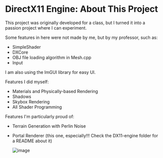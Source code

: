 # DirectX11 Engine: About This Project

This project was originally developed for a class, but I turned it into a passion project where I can experiment.

Some features in here were not made by me, but by my professor, such as:
- SimpleShader
- DXCore
- OBJ file loading algorithm in Mesh.cpp
- Input

I am also using the ImGUI library for easy UI.

Features I did myself:

- Materials and Physically-based Rendering
- Shadows
- Skybox Rendering
- All Shader Programming

Features I'm particularly proud of:

- Terrain Generation with Perlin Noise
- Portal Renderer (this one, especially!!! Check the DX11-engine folder for a README about it)

  ![image](https://github.com/TheOneAbis/DirectX11_Engine/assets/26350896/005665fc-ff0e-4298-a4b2-d7496cf3b7b4)

